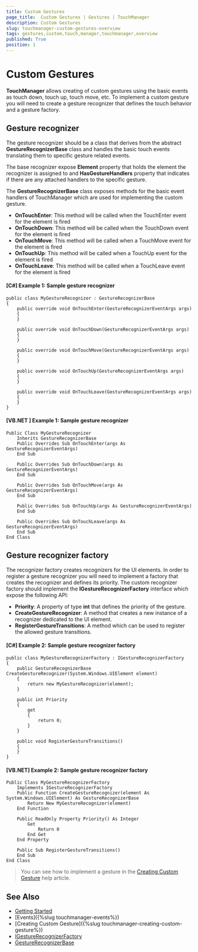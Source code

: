 ```yaml
---
title: Custom Gestures
page_title:  Custom Gestures | Gestures | TouchManager
description: Custom Gestures
slug: touchmanager-custom-gestures-overview
tags: gestures,custom,touch,manager,touchmanager,overview
published: True
position: 1
---
```


# Custom Gestures

__TouchManager__ allows creating of custom gestures using the basic events as touch down, touch up, touch move, etc. To implement a custom gesture you will need to create a gesture recognizer that defines the touch behavior and a gesture factory.

## Gesture recognizer

The gesture recognizer should be a class that derives from the abstract __GestureRecognizerBase__ class and handles the basic touch events translating them to specific gesture related events.

The base recognizer expose __Element__ property that holds the element the recognizer is assigned to and __HasGestureHandlers__ property that indicates if there are any attached handlers to the specific gesture.

The __GestureRecognizerBase__ class exposes methods for the basic event handlers of TouchManager which are used for implementing the custom gesture.
* __OnTouchEnter__: This method will be called when the TouchEnter event for the element is fired
* __OnTouchDown__: This method will be called when the TouchDown event for the element is fired
* __OnTouchMove__: This method will be called when a TouchMove event for the element is fired
* __OnTouchUp__: This method will be called when a TouchUp event for the element is fired
* __OnTouchLeave__: This method will be called when a TouchLeave event for the element is fired

#### __[C#] Example 1: Sample gesture recognizer__
	public class MyGestureRecognizer : GestureRecognizerBase
    {
		public override void OnTouchEnter(GestureRecognizerEventArgs args)
        {
        }
		
        public override void OnTouchDown(GestureRecognizerEventArgs args)
        {   
        }       

		public override void OnTouchMove(GestureRecognizerEventArgs args)
        {
        }
		
		public override void OnTouchUp(GestureRecognizerEventArgs args)
        {
        }
		
        public override void OnTouchLeave(GestureRecognizerEventArgs args)
        {
        }
    }

#### __[VB.NET ] Example 1: Sample gesture recognizer__
	Public Class MyGestureRecognizer
		Inherits GestureRecognizerBase
		Public Overrides Sub OnTouchEnter(args As GestureRecognizerEventArgs)
		End Sub
		
		Public Overrides Sub OnTouchDown(args As GestureRecognizerEventArgs)
		End Sub	

		Public Overrides Sub OnTouchMove(args As GestureRecognizerEventArgs)
		End Sub

		Public Overrides Sub OnTouchUp(args As GestureRecognizerEventArgs)
		End Sub
		
		Public Overrides Sub OnTouchLeave(args As GestureRecognizerEventArgs)
		End Sub		
	End Class

## Gesture recognizer factory

The recognizer factory creates recognizers for the UI elements. In order to register a gesture recognizer you will need to implement a factory that creates the recognizer and defines its priority. The custom recognizer factory should implement the __IGestureRecognizerFactory__ interface which expose the following API:
* __Priority__: A property of type __int__ that defines the priority of the gesture.
* __CreateGestureRecognizer__: A method that creates a new instance of a recognizer dedicated to the UI element.
* __RegisterGestureTransitions__: A method which can be used to register the allowed gesture transitions.

#### __[C#] Example 2: Sample gesture recognizer factory__
	public class MyGestureRecognizerFactory : IGestureRecognizerFactory
    {
        public GestureRecognizerBase CreateGestureRecognizer(System.Windows.UIElement element)
        {
            return new MyGestureRecognizer(element);
        }

        public int Priority
        {
            get
            {
                return 0;
            }
        }

        public void RegisterGestureTransitions()
        {
        }
    }
	
#### __[VB.NET] Example 2: Sample gesture recognizer factory__	
	Public Class MyGestureRecognizerFactory
		Implements IGestureRecognizerFactory
		Public Function CreateGestureRecognizer(element As System.Windows.UIElement) As GestureRecognizerBase
			Return New MyGestureRecognizer(element)
		End Function

		Public ReadOnly Property Priority() As Integer
			Get
				Return 0
			End Get
		End Property

		Public Sub RegisterGestureTransitions()
		End Sub
	End Class	

> You can see how to implement a gesture in the [Creating Custom Gesture]() help article.

## See Also
* [Getting Started]()
* [Events]({%slug touchmanager-events%})
* [Creating Custom Gesture]({%slug touchmanager-creating-custom-gesture%})
* [IGestureRecognizerFactory]()
* [GestureRecognizerBase]()
